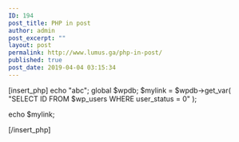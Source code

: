 ```yaml
---
ID: 194
post_title: PHP in post
author: admin
post_excerpt: ""
layout: post
permalink: http://www.lumus.ga/php-in-post/
published: true
post_date: 2019-04-04 03:15:34
---
```


[insert_php]
echo "abc";
global $wpdb;
$mylink = $wpdb-&gt;get_var( "SELECT ID FROM $wp_users WHERE user_status = 0" );

echo $mylink;

[/insert_php]